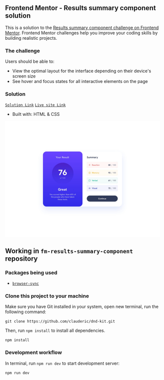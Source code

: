 ## Frontend Mentor - Results summary component solution

This is a solution to the [Results summary component challenge on Frontend Mentor](https://www.frontendmentor.io/challenges/results-summary-component-CE_K6s0maV).
Frontend Mentor challenges help you improve your coding skills by building realistic projects.

### The challenge

Users should be able to:

- View the optimal layout for the interface depending on their device's screen size
- See hover and focus states for all interactive elements on the page

### Solution

[`Solution Link`](https://www.frontendmentor.io/solutions/only-html-and-css-IiqWkowz0W) [`Live site Link`](https://haquanq.github.io/frontendmentor-results-summary-component)

- Built with: HTML & CSS

![](./.docs/design/desktop-design.jpg)

## Working in `fm-results-summary-component` repository

### Packages being used

- [`browser-sync`](https://github.com/BrowserSync/browser-sync)

### Clone this project to your machine

Make sure you have Git installed in your system, open new terminal, run the following command:

```
git clone https://github.com/clauderic/dnd-kit.git
```

Then, run `npm install` to install all dependencies.

```
npm install
```

### Development workflow

In terminal, run `npm run dev` to start development server:

```
npm run dev
```
